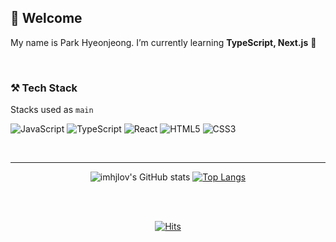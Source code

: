 
## 🤗 Welcome
My name is Park Hyeonjeong. I’m currently learning **TypeScript, Next.js** 🌱

</br>

### ⚒️ Tech Stack
Stacks used as `main`

![JavaScript](https://img.shields.io/badge/JavaScript-F7DF1E?style=flat-square&logo=JavaScript&logoColor=black)
![TypeScript](https://img.shields.io/badge/TypeScript-3178C6?style=flat-square&logo=TypeScript&logoColor=black)
![React](https://img.shields.io/badge/React-61DAFB?style=flat-square&logo=React&logoColor=black)
![HTML5](https://img.shields.io/badge/HTML5-E34F26?style=flat-square&logo=HTML5&logoColor=white)
![CSS3](https://img.shields.io/badge/CSS3-1572B6?style=flat-square&logo=CSS3&logoColor=white)

</br>

---

<div align=center>
  
![imhjlov's GitHub stats](https://github-readme-stats.vercel.app/api?username=imhjlov&show_icons=true&theme=vue)
[![Top Langs](https://github-readme-stats.vercel.app/api/top-langs/?username=imhjlov&layout=compact&theme=graywhite&langs_count=10)](https://github.com/anuraghazra/github-readme-stats)

</br>
</br>


[![Hits](https://hits.seeyoufarm.com/api/count/incr/badge.svg?url=https%3A%2F%2Fgithub.com%2Flimkhl&count_bg=%23F6ECC6&title_bg=%23000000&icon=&icon_color=%23E7E7E7&title=hits&edge_flat=false)](https://hits.seeyoufarm.com)
